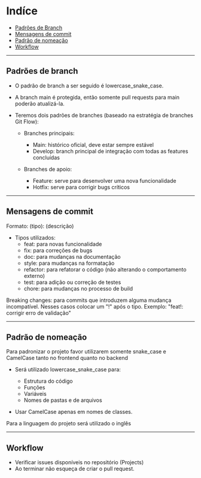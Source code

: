 # Indíce
- [Padrões de Branch](#padrôes-de-branch)
- [Mensagens de commit](#mensagens-de-commit)
- [Padrão de nomeação](#padrão-de-nomeação)
- [Workflow](#workflow)

--- 

## Padrões de branch
- O padrão de branch a ser seguido é lowercase_snake_case.
- A branch main é protegida, então somente pull requests para main poderão atualizá-la.

- Teremos dois padrões de branches (baseado na estratégia de branches Git Flow):
    - Branches principais:
        - Main: histórico oficial, deve estar sempre estável
        - Develop: branch principal de integração com todas as features concluídas

    - Branches de apoio:
        - Feature: serve para desenvolver uma nova funcionalidade
        - Hotfix: serve para corrigir bugs críticos


---

## Mensagens de commit
Formato: (tipo): (descrição)

- Tipos utilizados:
    - feat: para novas funcionalidade
    - fix: para correções de bugs
    - doc: para mudanças na documentação
    - style: para mudanças na formatação
    - refactor: para refatorar o código (não alterando o comportamento externo)
    - test: para adição ou correção de testes
    - chore: para mudanças no processo de build

Breaking changes: para commits que introduzem alguma mudança incompatível. Nesses casos colocar um "!" após o tipo. Exemplo: "feat!: corrigir erro de validação"

---

## Padrão de nomeação

Para padronizar o projeto favor utilizarem somente snake_case e CamelCase tanto no frontend quanto no backend

- Será utilizado lowercase_snake_case para:

    - Estrutura do código
    - Funções
    - Variáveis
    - Nomes de pastas e de arquivos

- Usar CamelCase apenas em nomes de classes. 

Para a linguagem do projeto será utilizado o inglês

---

## Workflow
- Verificar issues disponíveis no repositório (Projects)
- Ao terminar não esqueça de criar o pull request.
